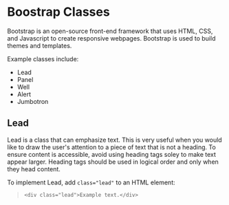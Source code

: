 # Boostrap Classes

Bootstrap is an open-source front-end framework that uses HTML, CSS, and Javascript to create responsive webpages. Bootstrap is used to build themes and templates.

Example classes include:

* Lead
* Panel
* Well
* Alert
* Jumbotron

## Lead

Lead is a class that can emphasize text. This is very useful when you would like to draw the user's attention to a piece of text that is not a heading. To ensure content is accessible, avoid using heading tags soley to make text appear larger. Heading tags should be used in logical order and only when they head content.

To implement Lead, add `class="lead"` to an HTML element:

> `<div class="lead">Example text.</div>`

